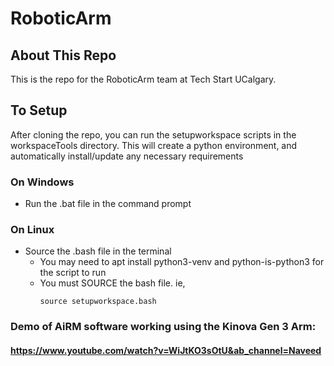 # RoboticArm

## About This Repo

This is the repo for the RoboticArm team at Tech Start UCalgary.

## To Setup

After cloning the repo, you can run the setupworkspace scripts in the workspaceTools directory. This will create a python environment, and automatically install/update any necessary requirements

### On Windows
- Run the .bat file in the command prompt

### On Linux
- Source the .bash file in the terminal
    - You may need to apt install python3-venv and python-is-python3 for the script to run
    - You must SOURCE the bash file. ie, 
        ``` 
        source setupworkspace.bash
        ```

### Demo of AiRM software working using the Kinova Gen 3 Arm:
#### https://www.youtube.com/watch?v=WiJtKO3sOtU&ab_channel=Naveed

